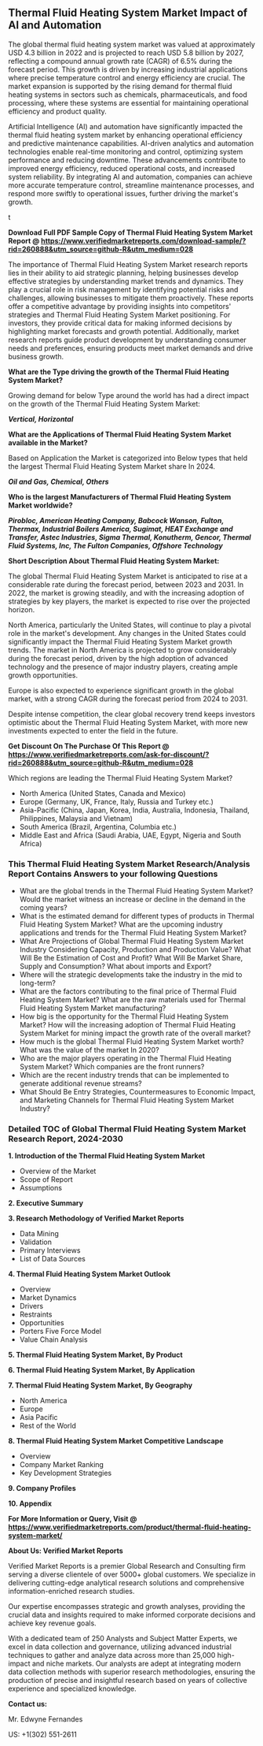 <h2>Thermal Fluid Heating System Market Impact of AI and Automation</h2><p>The global thermal fluid heating system market was valued at approximately USD 4.3 billion in 2022 and is projected to reach USD 5.8 billion by 2027, reflecting a compound annual growth rate (CAGR) of 6.5% during the forecast period. This growth is driven by increasing industrial applications where precise temperature control and energy efficiency are crucial. The market expansion is supported by the rising demand for thermal fluid heating systems in sectors such as chemicals, pharmaceuticals, and food processing, where these systems are essential for maintaining operational efficiency and product quality.</p><p>Artificial Intelligence (AI) and automation have significantly impacted the thermal fluid heating system market by enhancing operational efficiency and predictive maintenance capabilities. AI-driven analytics and automation technologies enable real-time monitoring and control, optimizing system performance and reducing downtime. These advancements contribute to improved energy efficiency, reduced operational costs, and increased system reliability. By integrating AI and automation, companies can achieve more accurate temperature control, streamline maintenance processes, and respond more swiftly to operational issues, further driving the market's growth.</p>t</p><p id="" class=""><strong>Download Full PDF Sample Copy of Thermal Fluid Heating System Market Report @ <a href="https://www.verifiedmarketreports.com/download-sample/?rid=260888&utm_source=github-R&utm_medium=028" target="_blank">https://www.verifiedmarketreports.com/download-sample/?rid=260888&utm_source=github-R&utm_medium=028</a></strong></p><p>The importance of&nbsp;Thermal Fluid Heating System Market research reports lies in their ability to aid strategic planning, helping businesses develop effective strategies by understanding market trends and dynamics. They play a crucial role in risk management by identifying potential risks and challenges, allowing businesses to mitigate them proactively. These reports offer a competitive advantage by providing insights into competitors' strategies and Thermal Fluid Heating System Market positioning. For investors, they provide critical data for making informed decisions by highlighting market forecasts and growth potential. Additionally, market research reports guide product development by understanding consumer needs and preferences, ensuring products meet market demands and drive business growth.</p><p><strong>What are the&nbsp;Type driving the growth of the Thermal Fluid Heating System Market?</strong></p><p id="" class="">Growing demand for below Type around the world has had a direct impact on the growth of the Thermal Fluid Heating System Market:</p><em><strong>Vertical, Horizontal</strong></em></p><strong>What are the&nbsp;Applications&nbsp;of Thermal Fluid Heating System Market available in the Market?</strong></p><p id="" class="">Based on Application the Market is categorized into Below types that held the largest Thermal Fluid Heating System Market share In 2024.</p><em><strong>Oil and Gas, Chemical, Others</strong></em></p><strong>Who is the largest Manufacturers of Thermal Fluid Heating System Market worldwide?</strong></p><p><em><strong>Pirobloc, American Heating Company, Babcock Wanson, Fulton, Thermax, Industrial Boilers America, Sugimat, HEAT Exchange and Transfer, Astec Industries, Sigma Thermal, Konutherm, Gencor, Thermal Fluid Systems, Inc, The Fulton Companies, Offshore Technology</strong></em></p><p id="" class=""><strong>Short Description About Thermal Fluid Heating System Market:</strong></p><p>The global Thermal Fluid Heating System Market is anticipated to rise at a considerable rate during the forecast period, between 2023 and 2031. In 2022, the market is growing steadily, and with the increasing adoption of strategies by key players, the market is expected to rise over the projected horizon.</p><p>North America, particularly the United States, will continue to play a pivotal role in the market's development. Any changes in the United States could significantly impact the Thermal Fluid Heating System Market growth trends. The market in North America is projected to grow considerably during the forecast period, driven by the high adoption of advanced technology and the presence of major industry players, creating ample growth opportunities.</p><p>Europe is also expected to experience significant growth in the global market, with a strong CAGR during the forecast period from 2024 to 2031.</p><p>Despite intense competition, the clear global recovery trend keeps investors optimistic about the Thermal Fluid Heating System Market, with more new investments expected to enter the field in the future.</p><p id="" class=""><strong>Get Discount On The Purchase Of This Report @ <a href="https://www.verifiedmarketreports.com/ask-for-discount/?rid=260888&utm_source=github-R&utm_medium=028" target="_blank">https://www.verifiedmarketreports.com/ask-for-discount/?rid=260888&utm_source=github-R&utm_medium=028</a></strong></p>Which regions are leading the Thermal Fluid Heating System Market?</p><ul><li>North America (United States, Canada and Mexico)</li><li>Europe (Germany, UK, France, Italy, Russia and Turkey etc.)</li><li>Asia-Pacific (China, Japan, Korea, India, Australia, Indonesia, Thailand, Philippines, Malaysia and Vietnam)</li><li>South America (Brazil, Argentina, Columbia etc.)</li><li>Middle East and Africa (Saudi Arabia, UAE, Egypt, Nigeria and South Africa)</li></ul><h3 id="" class="">This Thermal Fluid Heating System Market Research/Analysis Report Contains Answers to your following Questions</h3><ul><li>What are the global trends in the Thermal Fluid Heating System Market? Would the market witness an increase or decline in the demand in the coming years?</li><li>What is the estimated demand for different types of products in Thermal Fluid Heating System Market? What are the upcoming industry applications and trends for the Thermal Fluid Heating System Market?</li><li>What Are Projections of Global Thermal Fluid Heating System Market Industry Considering Capacity, Production and Production Value? What Will Be the Estimation of Cost and Profit? What Will Be Market Share, Supply and Consumption? What about imports and Export?</li><li>Where will the strategic developments take the industry in the mid to long-term?</li><li>What are the factors contributing to the final price of Thermal Fluid Heating System Market? What are the raw materials used for Thermal Fluid Heating System Market manufacturing?</li><li>How big is the opportunity for the Thermal Fluid Heating System Market? How will the increasing adoption of Thermal Fluid Heating System Market for mining impact the growth rate of the overall market?</li><li>How much is the global Thermal Fluid Heating System Market worth? What was the value of the market In 2020?</li><li>Who are the major players operating in the Thermal Fluid Heating System Market? Which companies are the front runners?</li><li>Which are the recent industry trends that can be implemented to generate additional revenue streams?</li><li>What Should Be Entry Strategies, Countermeasures to Economic Impact, and Marketing Channels for Thermal Fluid Heating System Market Industry?</li></ul><h3 id="" class="">Detailed TOC of Global Thermal Fluid Heating System Market Research Report, 2024-2030</h3><p id="" class=""><strong>1. Introduction of the Thermal Fluid Heating System Market</strong></p><ul><li>Overview of the Market</li><li>Scope of Report</li><li>Assumptions</li></ul><p id="" class=""><strong>2. Executive Summary</strong></p><p id="" class=""><strong>3. Research Methodology of Verified Market Reports</strong></p><ul><li>Data Mining</li><li>Validation</li><li>Primary Interviews</li><li>List of Data Sources</li></ul><p id="" class=""><strong>4. Thermal Fluid Heating System Market Outlook</strong></p><ul><li>Overview</li><li>Market Dynamics</li><li>Drivers</li><li>Restraints</li><li>Opportunities</li><li>Porters Five Force Model</li><li>Value Chain Analysis</li></ul><p id="" class=""><strong>5. Thermal Fluid Heating System Market, By Product</strong></p><p id="" class=""><strong>6. Thermal Fluid Heating System Market, By Application</strong></p><p id="" class=""><strong>7. Thermal Fluid Heating System Market, By Geography</strong></p><ul><li>North America</li><li>Europe</li><li>Asia Pacific</li><li>Rest of the World</li></ul><p id="" class=""><strong>8. Thermal Fluid Heating System Market Competitive Landscape</strong></p><ul><li>Overview</li><li>Company Market Ranking</li><li>Key Development Strategies</li></ul><p id="" class=""><strong>9. Company Profiles</strong></p><p id="" class=""><strong>10. Appendix</strong></p><p id="" class=""><strong>For More Information or Query, Visit @ <a href="https://www.verifiedmarketreports.com/product/thermal-fluid-heating-system-market/" target="_blank">https://www.verifiedmarketreports.com/product/thermal-fluid-heating-system-market/</a></strong></p><p id="" class=""><strong>About Us: Verified Market Reports</strong></p><p id="" class="">Verified Market Reports is a premier Global Research and Consulting firm serving a diverse clientele of over 5000+ global customers. We specialize in delivering cutting-edge analytical research solutions and comprehensive information-enriched research studies.</p><p id="" class="">Our expertise encompasses strategic and growth analyses, providing the crucial data and insights required to make informed corporate decisions and achieve key revenue goals.</p><p id="" class="">With a dedicated team of 250 Analysts and Subject Matter Experts, we excel in data collection and governance, utilizing advanced industrial techniques to gather and analyze data across more than 25,000 high-impact and niche markets. Our analysts are adept at integrating modern data collection methods with superior research methodologies, ensuring the production of precise and insightful research based on years of collective experience and specialized knowledge.</p><p id="" class=""><strong>Contact us:</strong></p><p id="" class="">Mr. Edwyne Fernandes</p><p id="" class="">US: +1(302) 551-2611</p>